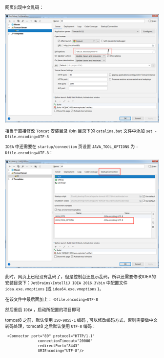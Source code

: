 网页出现中文乱码：

![pic001.jpg](./img/pic001.jpg)

相当于直接修改 `Tomcat` 安装目录 /bin 目录下的 `catalina.bat` 文件中添加 `set -Dfile.encoding=UTF-8`

`IDEA` 中还需要在 `startup/connection` 页设置 `JAVA_TOOL_OPTIONS` 为 `-Dfile.encoding=UTF-8`：

![tu2](./img/pic002.jpg)

 此时，网页上已经没有乱码了，但是控制台还显示乱码，所以还需要修改IDEA的安装目录下：`JetBrains\IntelliJ IDEA 2016.3\bin` 中配置文件 `idea.exe.vmoptions` (或  `idea64.exe.vmoptions` )，

在该文件中最后面加上：`-Dfile.encoding=UTF-8`

然后重启 `IDEA` ，启动所配置的项目即可

tomcat8 之前，默认使用 `ISO-9855-1` 编码 , 可以修改编码方式，否则需要做中文转码处理，tomcat8 之后默认使用 `UTF-8` 编码：

	 <Connector port="80" protocol="HTTP/1.1"
	               connectionTimeout="20000"
	               redirectPort="8443" 
				   URIEncoding="UTF-8"/>